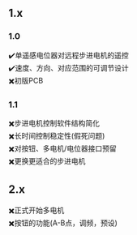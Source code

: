 ## 1.x
### 1.0
✔️单遥感电位器对远程步进电机的遥控  
✔️速度、方向、对应范围的可调节设计  
✖️初版PCB
### 1.1
✖️步进电机控制软件结构简化  
✖️长时间控制稳定性(假死问题)  
✖️对按钮、多电机/电位器接口预留  
✖️更换更适合的步进电机

## 2.x
✖️正式开始多电机  
✖️按钮的功能(A-B点，调频，预设)
